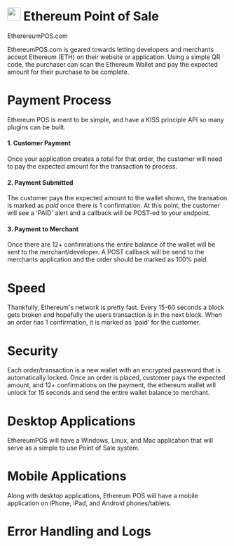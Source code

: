
<center>

</center>

<h1><img width="30" src="http://i.imgur.com/Nq2lvZj.jpg"> Ethereum Point of Sale</h1>
EtherereumPOS.com

EthereumPOS.com is geared towards letting developers and merchants accept Ethereum (ETH) on their website or application. 
Using a simple QR code, the purchaser can scan the Ethereum Wallet and pay the expected amount for their purchase to be complete.

# Payment Process
Ethereum POS is ment to be simple, and have a KISS principle API so many plugins can be built.

#### 1. Customer Payment
Once your application creates a total for that order, the customer will need to pay the expected amount for the transaction to process. 

#### 2. Payment Submitted
The customer pays the expected amount to the wallet shown, the transation is marked as *paid* once there is 1 confirmation. At this point, the customer will see a 'PAID' alert and a callback will be POST-ed to your endpoint. 

#### 3. Payment to Merchant
Once there are 12+ confirmations the entire balance of the wallet will be sent to the merchant/developer. A POST callback will be send to the merchants application and the order should be marked as 100% paid. 

# Speed
Thankfully, Ethereum's network is pretty fast. Every 15-60 seconds a block gets broken and hopefully the users transaction is in the next block. When an order has 1 confirmation, it is marked as 'paid' for the customer. 

# Security
Each order/transaction is a new wallet with an encrypted password that is automatically locked. Once an order is placed, customer pays the expected amount, and 12+ confirmations on the payment, the ethereum wallet will unlock for 15 seconds and send the entire wallet balance to merchant. 

# Desktop Applications
EthereumPOS will have a Windows, Linux, and Mac application that will serve as a simple to use Point of Sale system.

# Mobile Applications
Along with desktop applications, Ethereum POS will have a mobile application on iPhone, iPad, and Android phones/tablets.

# Error Handling and Logs
